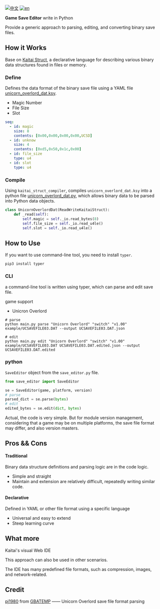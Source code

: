 <!-- language: en -->
[![中文](https://img.shields.io/badge/lang-zh-red.svg)](https://github.com/sisyphusw/save-editor/docs/README.zh.md)
[![en](https://img.shields.io/badge/lang-en-green.svg)](https://github.com/sisyphusw/save-editor/README.md)


**Game Save Editor** write in Python

Provide a generic approach to parsing, editing, and converting binary save files.

## How it Works

Base on [Kaitai Struct](https://github.com/kaitai-io/kaitai_struct), a declarative language for describing various binary data structures found in files or memory.

### Define
Defines the data format of the binary save file using a YAML file [unicorn_overlord_dat.ksy](./unicorn_overlord/switch/v1_00/unicorn_overlord_dat.ksy).

- Magic Number
- File Size
- Slot

```yaml
seq:
  - id: magic
    size: 8
    contents: [0x00,0x00,0x00,0x00,UCSD]
  - id: unknow
    size: 4
    contents: [0xd5,0x50,0x1c,0x00]
  - id: file_size
    type: u4
  - id: slot
    type: u4
```
### Compile
Using `kaitai_struct_compiler`, compiles `unicorn_overlord_dat.ksy` into a
python file [unicorn_overlord_dat.py](./unicorn_overlord/switch/v1_00/unicorn_overlord_dat.py), which allows binary data to be parsed into Python data objects.
```python
class UnicornOverlordDat(ReadWriteKaitaiStruct):
    def _read(self):
        self.magic = self._io.read_bytes(8)
        self.file_size = self._io.read_u4le()
        self.slot = self._io.read_u4le()
```

## How to Use

If you want to use command-line tool, you need to install `typer`.

    pip3 install typer

### CLI
a command-line tool is written using typer, which can parse and edit save file. 

game support

* Unicron Overlord

```shell
# parse
python main.py parse "Unicorn Overlord" "switch" "v1.00" example/UCSAVEFILE03.DAT --output UCSAVEFILE03.DAT.json

# edit
python main.py edit "Unicorn Overlord" "switch" "v1.00" example/UCSAVEFILE03.DAT UCSAVEFILE03.DAT.edited.json --output UCSAVEFILE03.DAT.edited
```

### python 
`SaveEditor` object from the `save_editor.py` file.
```python
from save_editor import SaveEditor

se = SaveEditor(game, platform, version)
# parse
parsed_dict = se.parse(bytes)
# edit
edited_bytes = se.edit(dict, bytes)
```

Actual, the code is very simple. But for module version management, considering that a game may be on multiple platforms, the save file format may differ, and also version masters.

## Pros && Cons
#### Traditional 
Binary data structure definitions and parsing logic are in the code logic.
* Simple and straight
* Maintain and extension are relatively difficult, repeatedly writing similar code.
#### Declarative
Defined in YAML or other file format using a specific language
* Universal and easy to extend
* Steep learning curve

## What more
Kaitai's visual Web IDE

This approach can also be used in other scenarios.

The IDE has many predefined file formats, such as compression, images, and network-related.

## Credit
[pj1980](https://gbatemp.net/members/pj1980.378437) from [GBATEMP](https://gbatemp.net/threads/unicorn-overlord-save-editing.650584) —— Unicorn Overlord save file format parsing